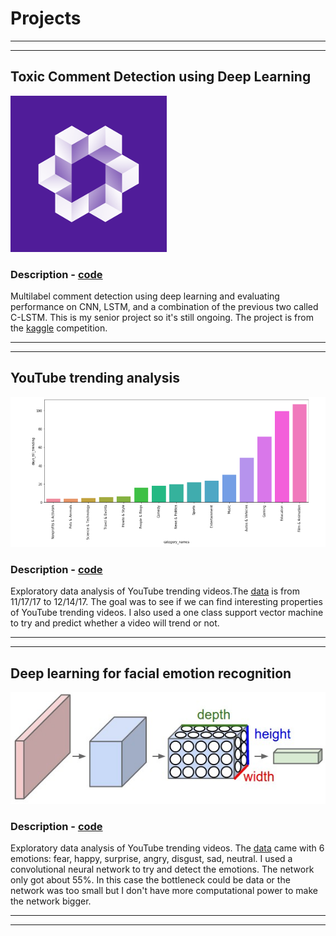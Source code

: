 # Projects

----
----

## Toxic Comment Detection using Deep Learning
![](assets/imgs/toxiccommentchallange.png)
### Description - [code](https://github.com/AndersonReyes/toxic-comment-classification-using-lstm)
Multilabel comment detection using deep learning and evaluating performance on CNN, LSTM, and a combination of
the previous two called C-LSTM. This is my senior project so it's still ongoing. The project is from the [kaggle](
https://www.kaggle.com/c/jigsaw-toxic-comment-classification-challenge) competition.

----
----

## YouTube trending analysis
![](assets/imgs/youtubetrending.png)
### Description - [code](https://github.com/AndersonReyes/YoutubeTrendingAnalysis)
Exploratory data analysis of YouTube trending videos.The [data](https://www.kaggle.com/datasnaek/youtube-new/data)
is from 11/17/17 to 12/14/17. The goal was to see if we can find interesting properties of YouTube trending videos.
I also used a one class support vector machine to try and predict whether a video will trend or not.

----
----

## Deep learning for facial emotion recognition
![](assets/imgs/cnn.jpg)
### Description - [code](https://github.com/AndersonReyes/FacialExpressionRecognition)
Exploratory data analysis of YouTube trending videos.
The [data](https://www.kaggle.com/c/challenges-in-representation-learning-facial-expression-recognition-challenge
) came with 6 emotions: fear, happy, surprise, angry, disgust, sad, neutral. I used a convolutional neural network
to try and detect the emotions. The network only got about 55%. In this case the bottleneck could be data or the network was too small but I don't have more computational power to make the network bigger.

----
----

